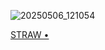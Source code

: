
![20250506_121054](https://github.com/user-attachments/assets/dfb239fb-b1c3-4d22-b239-36d15a9a96ad)
         
  [STRAW • ](https://janedoeefann.straw.page) 
